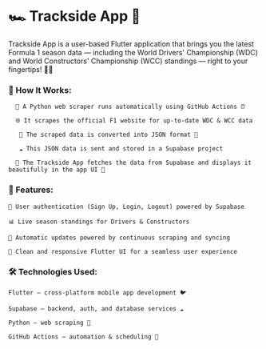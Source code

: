 # 🏎️ Trackside App 🏁

Trackside App is a user-based Flutter application that brings you the latest Formula 1 season data — including the World Drivers' Championship (WDC) and World Constructors' Championship (WCC) standings — right to your fingertips! 📱✨

### 🚀 How It Works:

      🐍 A Python web scraper runs automatically using GitHub Actions ⏰

      🌐 It scrapes the official F1 website for up-to-date WDC & WCC data

       🔄 The scraped data is converted into JSON format 📄

       ☁️ This JSON data is sent and stored in a Supabase project

      📲 The Trackside App fetches the data from Supabase and displays it beautifully in the app UI 🎨

### 🎯 Features:

    👤 User authentication (Sign Up, Login, Logout) powered by Supabase

    📊 Live season standings for Drivers & Constructors

    🔄 Automatic updates powered by continuous scraping and syncing

    🎨 Clean and responsive Flutter UI for a seamless user experience

### 🛠️ Technologies Used:

    Flutter — cross-platform mobile app development 🐦

    Supabase — backend, auth, and database services ☁️

    Python — web scraping 🐍

    GitHub Actions — automation & scheduling 🤖
